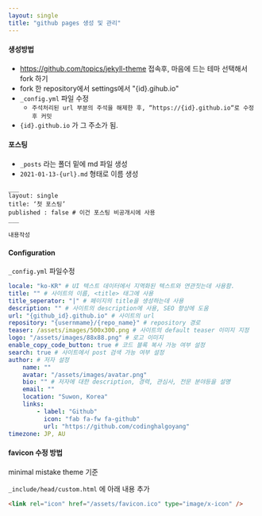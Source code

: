```yaml
---
layout: single
title: "github pages 생성 및 관리"
---
```


#### 생성방법

- https://github.com/topics/jekyll-theme 접속후, 마음에 드는 테마 선택해서 fork 하기
- fork 한 repository에서 settings에서 "{id}.gihub.io"
- `_config.yml` 파일 수정
  - `주석처리된 url 부분의 주석을 해제한 후, “https://{id}.github.io“로 수정후 커밋`
- `{id}.github.io` 가 그 주소가 됨.

#### 포스팅

- `_posts` 라는 폴더 밑에 md 파일 생성
- `2021-01-13-{url}.md` 형태로 이름 생성

```
___
layout: single
title: ‘첫 포스팅’
published : false # 이건 포스팅 비공개시에 사용
___

내용작성
```

#### Configuration

`_config.yml` 파일수정

```yml
locale: "ko-KR" # UI 텍스트 데이터에서 지역화된 텍스트와 연관짓는데 사용함.
title: "" # 사이트의 이름, <title> 태그에 사용
title_seperator: "|" # 페이지의 title을 생성하는데 사용
description: "" # 사이트의 description에 사용, SEO 향상에 도움
url: "{github_id}.github.io" # 사이트의 url
repository: "{usernmame}/{repo_name}" # repository 경로
teaser: /assets/images/500x300.png # 사이트의 default teaser 이미지 지정
logo: "/assets/images/88x88.png" # 로고 이미지
enable_copy_code_button: true # 코드 블록 복사 가능 여부 설정
search: true # 사이트에서 post 검색 가능 여부 설정
author: # 저자 설정
	name: ""
	avatar: "/assets/images/avatar.png"
	bio: "" # 저자에 대한 description, 경력, 관심사, 전문 분야등을 설명
	email: ""
	location: "Suwon, Korea"
	links:
		- label: "Github"
		  icon: "fab fa-fw fa-github"
		  url: "https://github.com/codinghalgoyang"
timezone: JP, AU
```

#### favicon 수정 방법

minimal mistake theme 기준

`_include/head/custom.html` 에 아래 내용 추가

```html
<link rel="icon" href="/assets/favicon.ico" type="image/x-icon" />
```
